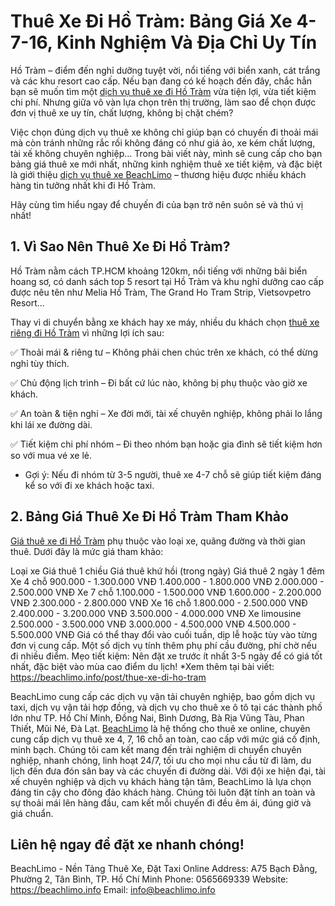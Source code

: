 # Thuê Xe Đi Hồ Tràm: Bảng Giá Xe 4-7-16, Kinh Nghiệm Và Địa Chỉ Uy Tín
Hồ Tràm – điểm đến nghỉ dưỡng tuyệt vời, nổi tiếng với biển xanh, cát trắng và các khu resort cao cấp. Nếu bạn đang có kế hoạch đến đây, chắc hẳn bạn sẽ muốn tìm một [dịch vụ thuê xe đi Hồ Tràm](https://beachlimo.info/post/thue-xe-di-ho-tram) vừa tiện lợi, vừa tiết kiệm chi phí. Nhưng giữa vô vàn lựa chọn trên thị trường, làm sao để chọn được đơn vị thuê xe uy tín, chất lượng, không bị chặt chém?

Việc chọn đúng dịch vụ thuê xe không chỉ giúp bạn có chuyến đi thoải mái mà còn tránh những rắc rối không đáng có như giá ảo, xe kém chất lượng, tài xế không chuyên nghiệp… Trong bài viết này, mình sẽ cung cấp cho bạn bảng giá thuê xe mới nhất, những kinh nghiệm thuê xe tiết kiệm, và đặc biệt là giới thiệu [dịch vụ thuê xe BeachLimo](https://beachlimo.info) – thương hiệu được nhiều khách hàng tin tưởng nhất khi đi Hồ Tràm.

Hãy cùng tìm hiểu ngay để chuyến đi của bạn trở nên suôn sẻ và thú vị nhất!
## 1. Vì Sao Nên Thuê Xe Đi Hồ Tràm?
Hồ Tràm nằm cách TP.HCM khoảng 120km, nổi tiếng với những bãi biển hoang sơ, có danh sách top 5 resort tại Hồ Tràm và khu nghỉ dưỡng cao cấp được nêu tên như Melia Hồ Tràm, The Grand Ho Tram Strip, Vietsovpetro Resort…

Thay vì di chuyển bằng xe khách hay xe máy, nhiều du khách chọn [thuê xe riêng đi Hồ Tràm](https://beachlimo.info/post/thue-xe-di-ho-tram) vì những lợi ích sau:

✅ Thoải mái & riêng tư – Không phải chen chúc trên xe khách, có thể dừng nghỉ tùy thích.

✅ Chủ động lịch trình – Đi bất cứ lúc nào, không bị phụ thuộc vào giờ xe khách.

✅ An toàn & tiện nghi – Xe đời mới, tài xế chuyên nghiệp, không phải lo lắng khi lái xe đường dài.

✅ Tiết kiệm chi phí nhóm – Đi theo nhóm bạn hoặc gia đình sẽ tiết kiệm hơn so với mua vé xe lẻ.

* Gợi ý: Nếu đi nhóm từ 3-5 người, thuê xe 4-7 chỗ sẽ giúp tiết kiệm đáng kể so với đi xe khách hoặc taxi.

## 2. Bảng Giá Thuê Xe Đi Hồ Tràm Tham Khảo
[Giá thuê xe đi Hồ Tràm](https://beachlimo.info/post/thue-xe-di-ho-tram) phụ thuộc vào loại xe, quãng đường và thời gian thuê. Dưới đây là mức giá tham khảo:

Loại xe	Giá thuê 1 chiều	Giá thuê khứ hồi (trong ngày)	Giá thuê 2 ngày 1 đêm
Xe 4 chỗ	900.000 - 1.300.000 VNĐ	1.400.000 - 1.800.000 VNĐ	2.000.000 - 2.500.000 VNĐ
Xe 7 chỗ	1.100.000 - 1.500.000 VNĐ	1.600.000 - 2.200.000 VNĐ	2.300.000 - 2.800.000 VNĐ
Xe 16 chỗ	1.800.000 - 2.500.000 VNĐ	2.400.000 - 3.200.000 VNĐ	3.500.000 - 4.000.000 VNĐ
Xe limousine	2.500.000 - 3.500.000 VNĐ	3.000.000 - 4.500.000 VNĐ	4.500.000 - 5.500.000 VNĐ
Giá có thể thay đổi vào cuối tuần, dịp lễ hoặc tùy vào từng đơn vị cung cấp.
Một số dịch vụ tính thêm phụ phí cầu đường, phí chờ nếu đi nhiều điểm.
Mẹo tiết kiệm: Nên đặt xe trước ít nhất 3-5 ngày để có giá tốt nhất, đặc biệt vào mùa cao điểm du lịch!
*Xem thêm tại bài viết: https://beachlimo.info/post/thue-xe-di-ho-tram

BeachLimo cung cấp các dịch vụ vận tải chuyên nghiệp, bao gồm dịch vụ taxi, dịch vụ vận tải hợp đồng, và dịch vụ cho thuê xe ô tô tại các thành phố lớn như TP. Hồ Chí Minh, Đồng Nai, Bình Dương, Bà Rịa Vũng Tàu, Phan Thiết, Mũi Né, Đà Lạt.
[BeachLimo](https://beachlimo.info) là hệ thống cho thuê xe online, chuyên cung cấp dịch vụ thuê xe 4, 7, 16 chỗ an toàn, cao cấp với mức giá cố định, minh bạch. Chúng tôi cam kết mang đến trải nghiệm di chuyển chuyên nghiệp, nhanh chóng, linh hoạt 24/7, tối ưu cho mọi nhu cầu từ đi làm, du lịch đến đưa đón sân bay và các chuyến đi đường dài.
Với đội xe hiện đại, tài xế chuyên nghiệp và dịch vụ khách hàng tận tâm, BeachLimo là lựa chọn đáng tin cậy cho đông đảo khách hàng. Chúng tôi luôn đặt tính an toàn và sự thoải mái lên hàng đầu, cam kết mỗi chuyến đi đều êm ái, đúng giờ và giá chuẩn.

## Liên hệ ngay để đặt xe nhanh chóng!
BeachLimo - Nền Tảng Thuê Xe, Đặt Taxi Online
Address: A75 Bạch Đằng, Phường 2, Tân Bình, TP. Hồ Chí Minh
Phone: 0565669339
Website: https://beachlimo.info
Email: info@beachlimo.info
